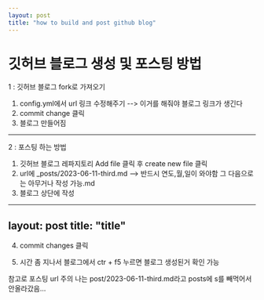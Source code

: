 ```yaml
---
layout: post
title: "how to build and post github blog"
---
```


# 깃허브 블로그 생성 및 포스팅 방법

1 : 깃허브 블로그 fork로 가져오기

1. config.yml에서 url 링크 수정해주기			--> 이거를 해줘야 블로그 링크가 생긴다
2. commit change 클릭
3. 블로그 만들어짐 

---------------------------------------------------------------------------------------------

2 : 포스팅 하는 방법

1. 깃허브 블로그 레파지토리 Add file 클릭 후 create new file 클릭
2. url에 _posts/2023-06-11-third.md			--> 반드시 연도,월,일이 와야함 그 다음으로는 아무거나 작성 가능.md
3. 블로그 상단에 작성

---
layout: post
title: "title"
---

4. commit changes 클릭

5. 시간 좀 지나서 블로그에서 ctr + f5 누르면 블로그 생성된거 확인 가능

참고로 포스팅 url 주의    나는 post/2023-06-11-third.md라고 posts에 s를 빼먹어서 안올라갔음...

